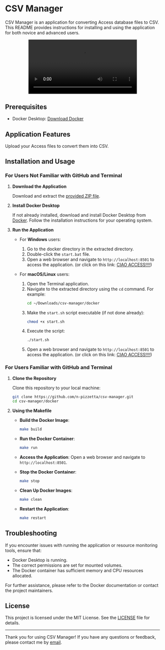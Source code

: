 # CSV Manager

CSV Manager is an application for converting Access database files to CSV. This README provides instructions for installing and using the application for both novice and advanced users.

<p align="center">
  <video width=70% controls>
    <source src="./example2.mp4" type="video/mp4">
    Your browser does not support the video tag.
  </video>
</p>


## Prerequisites

- Docker Desktop: [Download Docker](https://www.docker.com/products/docker-desktop)

## Application Features

Upload your Access files to convert them into CSV.

## Installation and Usage

### For Users Not Familiar with GitHub and Terminal

1. **Download the Application**

   Download and extract the [provided ZIP file](csv-manager.zip).

2. **Install Docker Desktop**

   If not already installed, download and install Docker Desktop from [Docker](https://www.docker.com/products/docker-desktop). Follow the installation instructions for your operating system.

3. **Run the Application**

   - For **Windows** users:
     1. Go to the docker directory in the extracted directory.
     2. Double-click the `start.bat` file.
     3. Open a web browser and navigate to `http://localhost:8501` to access the application. (or click on this link: [CIAO ACCESS!!!!](https://localhost:8501))

   - For **macOS/Linux** users:
     1. Open the Terminal application.
     2. Navigate to the extracted directory using the `cd` command. For example:
        ```sh
        cd ~/Downloads/csv-manager/docker
        ```
     3. Make the `start.sh` script executable (if not done already):
        ```sh
        chmod +x start.sh
        ```
     4. Execute the script:
        ```sh
        ./start.sh
        ```
     5. Open a web browser and navigate to `http://localhost:8501` to access the application. (or click on this link: [CIAO ACCESS!!!!](https://localhost:8501))

### For Users Familiar with GitHub and Terminal

1. **Clone the Repository**

   Clone this repository to your local machine:

   ```bash
   git clone https://github.com/n-pizzetta/csv-manager.git
   cd csv-manager/docker
   ```

2. **Using the Makefile**

   - **Build the Docker Image**:
     ```bash
     make build
     ```

   - **Run the Docker Container**:
     ```bash
     make run
     ```

   - **Access the Application**:
     Open a web browser and navigate to `http://localhost:8501`.

   - **Stop the Docker Container**:
     ```bash
     make stop
     ```

   - **Clean Up Docker Images**:
     ```bash
     make clean
     ```
   
   - **Restart the Application**:
     ```bash
     make restart
     ```

## Troubleshooting

If you encounter issues with running the application or resource monitoring tools, ensure that:
- Docker Desktop is running.
- The correct permissions are set for mounted volumes.
- The Docker container has sufficient memory and CPU resources allocated.

For further assistance, please refer to the Docker documentation or contact the project maintainers.

## License

This project is licensed under the MIT License. See the [LICENSE](MIT-LICENSE.txt) file for details.

---

Thank you for using CSV Manager! If you have any questions or feedback, please contact me by [email](mailto:nathan.pizzetta@gmail.com).